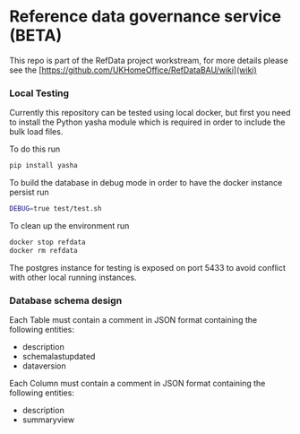 # Reference data governance service (BETA)

This repo is part of the RefData project workstream, for more details please see the [https://github.com/UKHomeOffice/RefDataBAU/wiki](wiki)


### Local Testing
Currently this repository can be tested using local docker, but first you need to install the Python yasha module which is 
required in order to include the bulk load files. 

To do this run

```bash
pip install yasha
```

To build the database in debug mode in order to have the docker instance persist run

```bash
DEBUG=true test/test.sh
```


To clean up the environment run
```bash
docker stop refdata
docker rm refdata
```

The postgres instance for testing is exposed on port 5433 to avoid conflict with other local running instances.



### Database schema design

Each Table must contain a comment in JSON format containing the following entities:
* description
* schemalastupdated
* dataversion

Each Column must contain a comment in JSON format containing the following entities:
* description
* summaryview